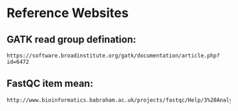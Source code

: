 # Reference Websites

## GATK read group defination: 
```
https://software.broadinstitute.org/gatk/documentation/article.php?id=6472
```  
## FastQC item mean:
```
http://www.bioinformatics.babraham.ac.uk/projects/fastqc/Help/3%20Analysis%20Modules/
```


